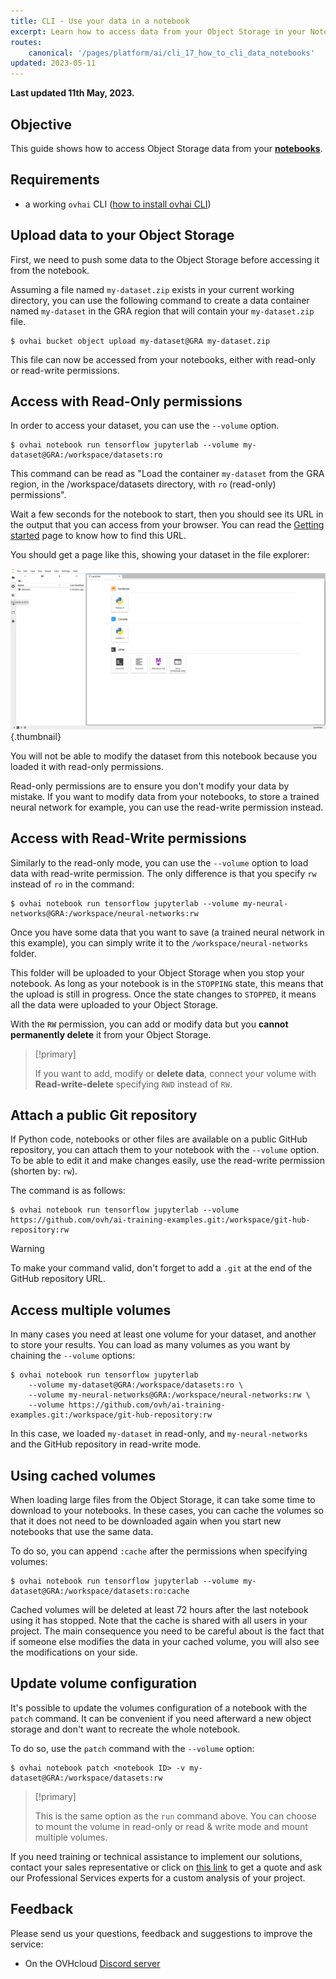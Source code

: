 ```yaml
---
title: CLI - Use your data in a notebook
excerpt: Learn how to access data from your Object Storage in your Notebook
routes:
    canonical: '/pages/platform/ai/cli_17_how_to_cli_data_notebooks'
updated: 2023-05-11
---
```


**Last updated 11th May, 2023.**

## Objective

This guide shows how to access Object Storage data from your [**notebooks**](/pages/platform/ai/notebook_guide_introduction_definition).

## Requirements

- a working `ovhai` CLI ([how to install ovhai CLI](/pages/platform/ai/cli_10_howto_install_cli))

## Upload data to your Object Storage

First, we need to push some data to the Object Storage before accessing it from the notebook.

Assuming a file named `my-dataset.zip` exists in your current working directory, you can use the following command
to create a data container named `my-dataset` in the GRA region that will contain your `my-dataset.zip` file.

``` {.console}
$ ovhai bucket object upload my-dataset@GRA my-dataset.zip
```

This file can now be accessed from your notebooks, either with read-only or read-write permissions.

## Access with Read-Only permissions

In order to access your dataset, you can use the `--volume` option.

``` {.console}
$ ovhai notebook run tensorflow jupyterlab --volume my-dataset@GRA:/workspace/datasets:ro
```

This command can be read as "Load the container `my-dataset` from the GRA region, in the /workspace/datasets directory,
with `ro` (read-only) permissions".

Wait a few seconds for the notebook to start, then you should see its URL in the output that you can access from your browser.
You can read the [Getting started](/pages/platform/ai/cli_11_howto_run_notebook_cli) page to know how to find this URL.

You should get a page like this, showing your dataset in the file explorer:

![image](images/jupyterlab_with_dataset.png){.thumbnail}

You will not be able to modify the dataset from this notebook because you loaded it with read-only permissions.

Read-only permissions are to ensure you don't modify your data by mistake. If you want to modify data from your
notebooks, to store a trained neural network for example, you can use the read-write permission instead.

## Access with Read-Write permissions

Similarly to the read-only mode, you can use the `--volume` option to load data with read-write permission.
The only difference is that you specify `rw` instead of `ro` in the command:

``` {.console}
$ ovhai notebook run tensorflow jupyterlab --volume my-neural-networks@GRA:/workspace/neural-networks:rw
```

Once you have some data that you want to save (a trained neural network in this example), you can simply write it
to the `/workspace/neural-networks` folder.

This folder will be uploaded to your Object Storage when you stop your notebook.
As long as your notebook is in the `STOPPING` state, this means that the upload is still in progress. Once the state
changes to `STOPPED`, it means all the data were uploaded to your Object Storage.

With the `RW` permission, you can add or modify data but you **cannot permanently delete** it from your Object Storage.

> [!primary]
>
> If you want to add, modify or **delete data**, connect your volume with **Read-write-delete** specifying `RWD` instead of `RW`.

## Attach a public Git repository

If Python code, notebooks or other files are available on a public GitHub repository, you can attach them to your notebook with the `--volume` option.
To be able to edit it and make changes easily, use the read-write permission (shorten by: `rw`).

The command is as follows:

``` {.console}
$ ovhai notebook run tensorflow jupyterlab --volume https://github.com/ovh/ai-training-examples.git:/workspace/git-hub-repository:rw
```

> [!warning]
>
> To make your command valid, don't forget to add a `.git` at the end of the GitHub repository URL.

## Access multiple volumes

In many cases you need at least one volume for your dataset, and another to store your results. You can load as many
volumes as you want by chaining the `--volume` options:

``` {.console}
$ ovhai notebook run tensorflow jupyterlab
    --volume my-dataset@GRA:/workspace/datasets:ro \
    --volume my-neural-networks@GRA:/workspace/neural-networks:rw \
    --volume https://github.com/ovh/ai-training-examples.git:/workspace/git-hub-repository:rw
```

In this case, we loaded `my-dataset` in read-only, and `my-neural-networks` and the GitHub repository in read-write mode.

## Using cached volumes

When loading large files from the Object Storage, it can take some time to download to your notebooks. In these cases, you can cache the volumes so that it does not need to be downloaded again when you start new notebooks that use the same data.

To do so, you can append `:cache` after the permissions when specifying volumes:

``` {.console}
$ ovhai notebook run tensorflow jupyterlab --volume my-dataset@GRA:/workspace/datasets:ro:cache
```

Cached volumes will be deleted at least 72 hours after the last notebook using it has stopped.
Note that the cache is shared with all users in your project. The main consequence you need to be careful about
is the fact that if someone else modifies the data in your cached volume, you will also see the modifications on your side.

## Update volume configuration

It's possible to update the volumes configuration of a notebook with the `patch` command.
It can be convenient if you need afterward a new object storage and don't want to recreate the whole notebook.

To do so, use the `patch` command with the `--volume` option:
```{.console}
$ ovhai notebook patch <notebook ID> -v my-dataset@GRA:/workspace/datasets:rw

```

> [!primary]
> 
> This is the same option as the `run` command above. You can choose to mount the volume in read-only or read & write mode and mount multiple volumes.
>

If you need training or technical assistance to implement our solutions, contact your sales representative or click on [this link](https://www.ovhcloud.com/pt/professional-services/) to get a quote and ask our Professional Services experts for a custom analysis of your project.

## Feedback

Please send us your questions, feedback and suggestions to improve the service:

- On the OVHcloud [Discord server](https://discord.com/invite/vXVurFfwe9) 
